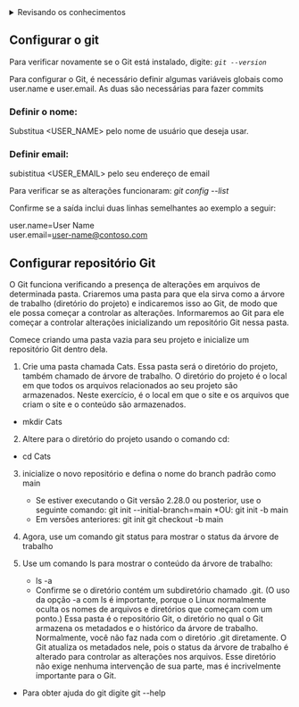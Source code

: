 <details> 
  <summary>Revisando os conhecimentos</summary>
  <p>até agora vi os códigos/ fiz 

1- git init;
2- git add;
obs* se vc quer que todos os arquivos sejam selecionados no git, coloque o comando: 'git add .'
3- git commit; 
4- criei meu primeiro repositório;
5- fiz meu primeiro  commit;
6- git remote add origin; (o remote so acontece uma vez)
7- git pull;
8- Criação de uma nova branch : git checkout -b "nome da branch"
</p>
  </details>

## Configurar o git

Para verificar novamente se o Git está instalado, digite: *`git --version`*




Para configurar o Git, é necessário definir algumas variáveis globais como user.name e user.email. As duas são necessárias para fazer commits

### Definir o nome: 
Substitua <USER_NAME> pelo nome de usuário que deseja usar.

### Definir email:
subistitua  <USER_EMAIL> pelo seu endereço de email

Para verificar se as alterações funcionaram: *git config --list*

Confirme se a saída inclui duas linhas semelhantes ao exemplo a seguir: 

user.name=User Name <br>
user.email=user-name@contoso.com

## Configurar repositório Git

O Git funciona verificando a presença de alterações em arquivos de determinada pasta. Criaremos uma pasta para que ela sirva como a árvore de trabalho (diretório do projeto) e indicaremos isso ao Git, de modo que ele possa começar a controlar as alterações. Informaremos ao Git para ele começar a controlar alterações inicializando um repositório Git nessa pasta.

Comece criando uma pasta vazia para seu projeto e inicialize um repositório Git dentro dela.

1. Crie uma pasta chamada Cats. Essa pasta será o diretório do projeto, também chamado de árvore de trabalho. O diretório do projeto é o local em que todos os arquivos relacionados ao seu projeto são armazenados. Neste exercício, é o local em que o site e os arquivos que criam o site e o conteúdo são armazenados.
  * mkdir Cats 

2. Altere para o diretório do projeto usando o comando cd:
  * cd Cats

3. inicialize o novo repositório e defina o nome do branch padrão como main
   * Se estiver executando o Git versão 2.28.0 ou posterior, use o seguinte comando: git init --initial-branch=main
   *OU: git init -b main
   * Em versões anteriores: git init git checkout -b main
       
4. Agora, use um comando git status para mostrar o status da árvore de trabalho

5. Use um comando ls para mostrar o conteúdo da árvore de trabalho:
   * ls -a
   * Confirme se o diretório contém um subdiretório chamado .git. (O uso da opção -a com ls é importante, porque o Linux normalmente oculta os nomes de arquivos e diretórios que começam com um ponto.) Essa pasta é o repositório Git, o diretório no qual o Git armazena os metadados e o histórico da árvore de trabalho.
Normalmente, você não faz nada com o diretório .git diretamente. O Git atualiza os metadados nele, pois o status da árvore de trabalho é alterado para controlar as alterações nos arquivos. Esse diretório não exige nenhuma intervenção de sua parte, mas é incrivelmente importante para o Git.

* Para obter ajuda do git digite git --help




